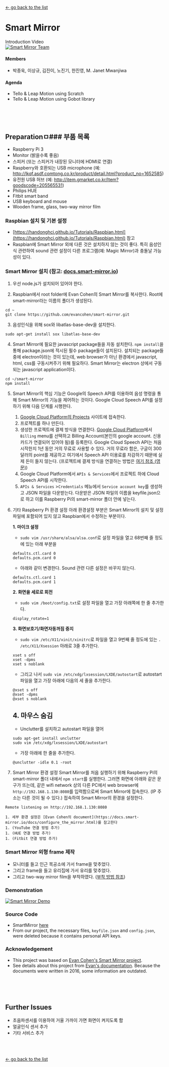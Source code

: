 [← go back to the list](https://HandongHCI.github.io/HCI2018S)

# Smart Mirror

Introduction Video<br>
[![Smart Mirror Team](https://img.youtube.com/vi/XpDLMKQtfx4/0.jpg)](https://www.youtube.com/watch?v=XpDLMKQtfx4 "Smart Mirror")



#### Members
- 박종욱, 이상규, 김진이, 노진기, 한진영, M. Janet Mwanjiwa

#### Agenda
- Tello & Leap Motion using Scratch
- Tello & Leap Motion using Gobot library



<br><br><br>
## Preparationㅁ### 부품 목록
- Raspberry Pi 3
- Monitor (밝을수록 좋음)
- 스피커 (또는 스피커가 내장된 모니터에 HDMI로 연결)
- Raspberry와 호환되는 USB microphone (예: http://lkqf.asdf.comtong.co.kr/product/detail.html?product_no=1652585)
- 유전원 USB 허브 (예: http://item.gmarket.co.kr/Item?goodscode=205565531)
- Philips HUE
- Fitbit smart band
- USB keyboard and mouse
- Wooden frame, glass, two-way mirror film

### Raspbian 설치 및 기본 설정
- [https://handonghci.github.io/Tutorials/Raspbian.html](https://handonghci.github.io/Tutorials/Raspbian.html) 참고
- Raspbian에 Smart Mirror 외에 다른 것은 설치하지 않는 것이 좋다. 특히 음성인식 관련하여 sound 관련 설정이 다른 프로그램(예: Magic Mirror)과 충돌날 가능성이 있다.


### Smart Mirror 설치 (참고: [docs.smart-mirror.io](https://docs.smart-mirror.io/docs/installing_raspbian.html))
1. 우선 node.js가 설치되어 있어야 한다.

2. Raspbian에서 root folder에 Evan Cohen의 Smart Mirror를 복사한다. Root에 smart-mirror라는 이름의 폴더가 생성된다.
```
cd ~
git clone https://github.com/evancohen/smart-mirror.git
```

3. 음성인식을 위해 sox와 libatlas-base-dev을 설치한다.
```
sudo apt-get install sox libatlas-base-dev
```

4. Smart Mirror에 필요한 javascript package들을 자동 설치한다. `npm install`을 통해 package.json에 적시된 필수 package들이 설치된다. 설치되는 package들 중에 electron이라는 것이 있는데, web browser가 아닌 환경에서 javascript, html, css를 구동시켜주기 위해 필요하다. Smart Mirror는 electron 상에서 구동되는 javascript application이다.
```
cd ~/smart-mirror
npm install
```

5. Smart Mirror의 핵심 기능은 Google의 Speech API를 이용하여 음성 명령을 통해 Smart Mirror의 기능을 제어하는 것이다. Google Cloud Speech API를 설정하기 위해 다음 단계를 시행한다.
	1. [Google Cloud Platform의 Projects](https://console.cloud.google.com/project) 사이트에 접속한다.
	1. 프로젝트를 하나 만든다.
	1. 생성한 프로젝트에 결제 방식을 연결한다. [Google Cloud Platform](https://console.cloud.google.com/)에서 `Billing` menu를 선택하고 Billing Account(본인의 google account. 신용카드가 연결되어 있어야 됨)를 등록한다. Google Cloud Speech API는 처음 시작한지 1년 동안 거의 무료로 사용할 수 있다. 거의 무료라 함은, 구글이 300달러의 point를 제공하고 여기에서 Speech API 이용료를 차감하기 때문에 실제 돈이 들지 않는다. (프로젝트에 결제 방식을 연결하는 방법은 [여기 참조 (영문)](https://cloud.google.com/billing/docs/how-to/modify-project))
	1. Google Cloud Platform에서 `APIs & Services`에서 프로젝트 하에 Cloud Speech API를 시작한다. 
	1. `APIs & Services` >`Credentials` 메뉴에서 `Service account key`를 생성하고 JSON 파일을 다운받는다. 다운받은 JSON 파일의 이름을 keyfile.json으로 하고 이를 Raspberry Pi의 smart-mirror 폴더 안에 넣는다.

6. 기타 Raspberry Pi 환경 설정
아래 환경설정 부분은 Smart Mirror의 설치 및 설정 파일에 포함되어 있지 않고 Raspbian에서 수정하는 부분이다.

	**1. 마이크 설정**
	- `sudo vim /usr/share/alsa/alsa.conf`로 설정 파일을 열고 68번째 줄 정도에 있는 아래 부분을
	```
	defaults.ctl.card 0
	defaults.pcm.card 0
	```

	- 아래와 같이 변경한다. Sound 관련 다른 설정은 바꾸지 않는다.
	```
	defaults.ctl.card 1
	defaults.pcm.card 1
	```


	**2. 화면을 세로로 회전**
	- `sudo vim /boot/config.txt`로 설정 파일을 열고 가장 아래쪽에 한 줄 추가한다.
	```
	display_rotate=1
	```


	**3. 화면보호기/화면자동꺼짐 중지**
	- `sudo vim /etc/X11/xinit/xinitrc`로 파일을 열고 9번째 줄 정도에 있는 `. /etc/X11/Xsession` 아래로 3줄 추가한다.
	```
	xset s off
	xset -dpms
	xset s noblank
	```

	- 그리고 나서 `sudo vim /etc/xdg/lxsession/LXDE/autostart`로 autostart 파일을 열고 가장 아래에 다음의 세 줄을 추가한다.
	```
	@xset s off
	@xset -dpms
	@xset s noblank
	```


	**4. 마우스 숨김**
	- 
	- Unclutter를 설치하고 autostart 파일을 열어 
	```
	sudo apt-get install unclutter
	sudo vim /etc/xdg/lxsession/LXDE/autostart
	```
	- 가장 아래에 한 줄을 추가한다.
	```
	@unclutter -idle 0.1 -root
	```

7. Smart Mirror 환경 설정
Smart Mirror를 처음 실행하기 위해 Raspberry Pi의 smart-mirror 폴더 내에서 `npm start`를 실행한다. 그러면 화면에 아래와 같은 문구가 뜨는데, 같은 wifi network 상의 다른 PC에서 web browser에 `http://192.168.1.130:8080`를 입력함으로써 Smart Mirror에 접속한다. (IP 주소는 다른 것이 될 수 있다.) 접속하여 Smart Mirror의 환경을 설정한다.
```
Remote listening on http://192.168.1.130:8080
```
	1. 세부 환경 설정은 [Evan Cohen의 document](https://docs.smart-mirror.io/docs/configure_the_mirror.html)를 참고한다
	1. (YouTube 연결 방법 추가)
	1. (HUE 연결 방법 추가)
	1. (Fitbit 연결 방법 추가)

### Smart Mirror 외형 frame 제작
- 모니터를 들고 인근 목공소에 가서 frame을 맞추었다.
- 그리고 frame을 들고 유리집에 가서 유리를 맞추었다.
- 그리고 two-way mirror film을 부착하였다. ([부착 방법 참조](https://www.youtube.com/watch?v=2kLI9h-Zydo))

### Demonstration 
[![Smart Mirror Demo](https://img.youtube.com/vi/tmxpc1bJFaQ/0.jpg)](https://www.youtube.com/watch?v=tmxpc1bJFaQ "Smart Mirror Demo")

### Source Code
- SmartMirror <a href="" target="_blank">here</a>
- From our project, the necessary files, `keyfile.json` and `config.json`, were deleted because it contains personal API keys.

### Acknowledgement
- This project was based on [Evan Cohen's Smart Mirror project](https://github.com/evancohen/smart-mirror).
- See details about this project from [Evan's documentation](http://docs.smart-mirror.io). Because the documents were written in 2016, some information are outdated.



<br><br><br>
## Further Issues
- 초음파센서를 이용하여 거울 가까이 가면 화면이 켜지도록 함
- 얼굴인식 센서 추가
- 기타 서비스 추가



<br><br><br>
[← go back to the list](https://HandongHCI.github.io/HCI2018S)